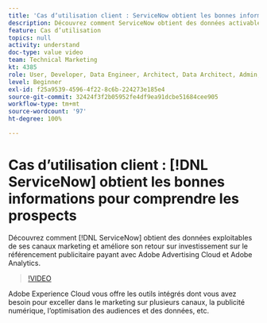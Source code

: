 ```yaml
---
title: 'Cas dʼutilisation client : ServiceNow obtient les bonnes informations pour comprendre les prospects'
description: Découvrez comment ServiceNow obtient des données activables à partir de ses canaux marketing et améliore son retour sur investissement dans le référencement publicitaire payant avec Adobe Advertising Cloud et Adobe Analytics.
feature: Cas d’utilisation
topics: null
activity: understand
doc-type: value video
team: Technical Marketing
kt: 4385
role: User, Developer, Data Engineer, Architect, Data Architect, Admin, Leader
level: Beginner
exl-id: f25a9539-4596-4f22-8c6b-224273e185e4
source-git-commit: 32424f3f2b05952fe4df9ea91dcbe51684cee905
workflow-type: tm+mt
source-wordcount: '97'
ht-degree: 100%

---
```


# Cas dʼutilisation client : [!DNL ServiceNow] obtient les bonnes informations pour comprendre les prospects

Découvrez comment [!DNL ServiceNow] obtient des données exploitables de ses canaux marketing et améliore son retour sur investissement sur le référencement publicitaire payant avec Adobe Advertising Cloud et Adobe Analytics.

>[!VIDEO](https://video.tv.adobe.com/v/31504/?quality=12)

Adobe Experience Cloud vous offre les outils intégrés dont vous avez besoin pour exceller dans le marketing sur plusieurs canaux, la publicité numérique, lʼoptimisation des audiences et des données, etc.
